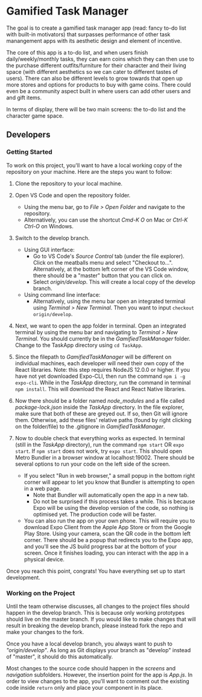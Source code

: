 # Gamified Task Manager

The goal is to create a gamified task manager app (read: fancy to-do list with built-in motivators) that surpasses performance of other task manangement apps with its aesthetic design and element of incentive. 

The core of this app is a to-do list, and when users finish daily/weekly/monthly tasks, they can earn coins which they can then use to the purchase different outfits/furniture for their character and their living space (with different aesthetics so we can cater to different tastes of users). There can also be different levels to grow towards that open up more stores and options for products to buy with game coins. There could even be a community aspect built in where users can add other users and and gift items. 

In terms of display, there will be two main screens: the to-do list and the character game space.


## Developers
### Getting Started
To work on this project, you'll want to have a local working copy of the repository on your machine. Here are the steps you want to follow:

1. Clone the repository to your local machine.

2. Open VS Code and open the repository folder.
    + Using the menu bar, go to _File > Open Folder_ and navigate to the repository.
    + Alternatively, you can use the shortcut _Cmd-K O_ on Mac or _Ctrl-K Ctrl-O_ on Windows.

3. Switch to the develop branch.
    + Using GUI interface:
      + Go to VS Code's _Source Control_ tab (under the file explorer). Click on the meatballs menu and select "Checkout to...". Alternatively, at the bottom left corner of the VS Code window, there should be a "master" button that you can click on.
      + Select _origin/develop_. This will create a local copy of the develop branch.
    + Using command line interface:
      + Alternatively, using the menu bar open an integrated terminal using _Terminal > New Terminal_. Then you want to input `checkout origin/develop`.

4. Next, we want to open the app folder in terminal. Open an integrated terminal by using the menu bar and navigating to _Terminal > New Terminal_. You should currently be in the _GamifiedTaskManager_ folder. Change to the TaskApp directory using `cd TaskApp`.

5. Since the filepath to _GamifiedTaskManager_ will be different on individual machines, each developer will need their own copy of the React libraries. Note: this step requires NodeJS 12.0.0 or higher. If you have not yet downloaded Expo-CLI, then run the command `npm i -g expo-cli`. While in the _TaskApp_ directory, run the command in terminal `npm install`. This will download the React and React Native libraries.

6. Now there should be a folder named _node_modules_ and a file called _package-lock.json_ inside the _TaskApp_ directory. In the file explorer, make sure that both of these are greyed out. If so, then Git will ignore them. Otherwise, add these files' relative paths (found by right clicking on the folder/file) to the .gitignore in _GamifiedTaskManager_.

7. Now to double check that everything works as expected. In terminal (still in the _TaskApp_ directory), run the command `npm start` OR `expo start`. If `npm start` does not work, try `expo start`. This should open Metro Bundler in a browser window at localhost:19002. There should be several options to run your code on the left side of the screen.
    + If you select "Run in web browser," a small popup in the bottom right corner will appear to let you know that Bundler is attempting to open in a web page.
      + Note that Bundler will automatically open the app in a new tab.
      + Do not be surprised if this process takes a while. This is because Expo will be using the develop version of the code, so nothing is optimised yet. The production code will be faster. 
    + You can also run the app on your own phone. This will require you to download Expo Client from the Apple App Store or from the Google Play Store. Using your camera, scan the QR code in the bottom left corner. There should be a popup that redirects you to the Expo app, and you'll see the JS build progress bar at the bottom of your screen. Once it finishes loading, you can interact with the app in a physical device.

Once you reach this point, congrats! You have everything set up to start development.

### Working on the Project
Until the team otherwise discusses, all changes to the project files should happen in the develop branch. This is because only working prototypes should live on the master branch. If you would like to make changes that will result in breaking the develop branch, please instead fork the repo and make your changes to the fork.

Once you have a local develop branch, you always want to push to _"origin/develop"_. As long as Git displays your branch as "develop" instead of "master", it should do this automatically.

Most changes to the source code should happen in the _screens_ and _navigation_ subfolders. However, the insertion point for the app is _App.js_. In order to view changes to the app, you'll want to comment out the existing code inside `return` only and place your component in its place.
